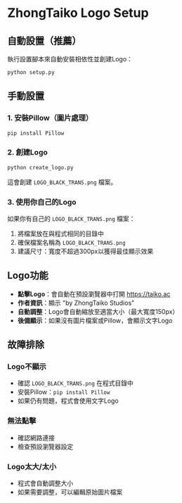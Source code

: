 # ZhongTaiko Logo Setup

## 自動設置（推薦）

執行設置腳本來自動安裝相依性並創建Logo：

```bash
python setup.py
```

## 手動設置

### 1. 安裝Pillow（圖片處理）

```bash
pip install Pillow
```

### 2. 創建Logo

```bash
python create_logo.py
```

這會創建 `LOGO_BLACK_TRANS.png` 檔案。

### 3. 使用你自己的Logo

如果你有自己的 `LOGO_BLACK_TRANS.png` 檔案：

1. 將檔案放在與程式相同的目錄中
2. 確保檔案名稱為 `LOGO_BLACK_TRANS.png`
3. 建議尺寸：寬度不超過300px以獲得最佳顯示效果

## Logo功能

- **點擊Logo**：會自動在預設瀏覽器中打開 https://taiko.ac
- **作者資訊**：顯示 "by ZhongTaiko Studios"
- **自動調整**：Logo會自動縮放至適當大小（最大寬度150px）
- **後備顯示**：如果沒有圖片檔案或Pillow，會顯示文字Logo

## 故障排除

### Logo不顯示
- 確認 `LOGO_BLACK_TRANS.png` 在程式目錄中
- 安裝Pillow：`pip install Pillow`
- 如果仍有問題，程式會使用文字Logo

### 無法點擊
- 確認網路連接
- 檢查預設瀏覽器設定

### Logo太大/太小
- 程式會自動調整大小
- 如果需要調整，可以編輯原始圖片檔案